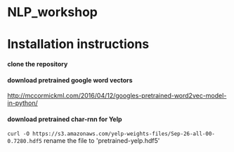 # NLP_workshop

# Installation instructions

#### clone the repository

#### download pretrained google word vectors
http://mccormickml.com/2016/04/12/googles-pretrained-word2vec-model-in-python/

#### download pretrained char-rnn for Yelp
`curl -O https://s3.amazonaws.com/yelp-weights-files/Sep-26-all-00-0.7280.hdf5`
rename the file to 'pretrained-yelp.hdf5'
